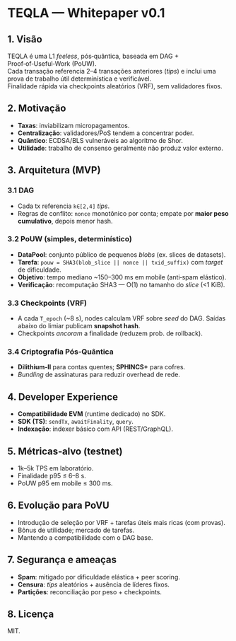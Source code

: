 # TEQLA — Whitepaper v0.1

## 1. Visão
TEQLA é uma L1 *feeless*, pós‑quântica, baseada em DAG + Proof‑of‑Useful‑Work (PoUW).  
Cada transação referencia 2–4 transações anteriores (*tips*) e inclui uma prova de trabalho útil determinística e verificável.  
Finalidade rápida via checkpoints aleatórios (VRF), sem validadores fixos.

## 2. Motivação
- **Taxas**: inviabilizam micropagamentos.
- **Centralização**: validadores/PoS tendem a concentrar poder.
- **Quântico**: ECDSA/BLS vulneráveis ao algoritmo de Shor.
- **Utilidade**: trabalho de consenso geralmente não produz valor externo.

## 3. Arquitetura (MVP)
### 3.1 DAG
- Cada tx referencia `k∈[2,4]` *tips*.
- Regras de conflito: `nonce` monotônico por conta; empate por **maior peso cumulativo**, depois menor hash.

### 3.2 PoUW (simples, determinístico)
- **DataPool**: conjunto público de pequenos *blobs* (ex. slices de datasets).
- **Tarefa**: `pouw = SHA3(blob_slice || nonce || txid_suffix)` com *target* de dificuldade.
- **Objetivo**: tempo mediano ~150–300 ms em mobile (anti‑spam elástico).
- **Verificação**: recomputação SHA3 — O(1) no tamanho do *slice* (<1 KiB).

### 3.3 Checkpoints (VRF)
- A cada `T_epoch` (~8 s), nodes calculam VRF sobre *seed* do DAG. Saídas abaixo do limiar publicam **snapshot hash**.  
- Checkpoints *ancoram* a finalidade (reduzem prob. de rollback).

### 3.4 Criptografia Pós‑Quântica
- **Dilithium‑II** para contas quentes; **SPHINCS+** para cofres.  
- *Bundling* de assinaturas para reduzir overhead de rede.

## 4. Developer Experience
- **Compatibilidade EVM** (runtime dedicado) no SDK.
- **SDK (TS)**: `sendTx`, `awaitFinality`, `query`.
- **Indexação**: indexer básico com API (REST/GraphQL).

## 5. Métricas‑alvo (testnet)
- 1k–5k TPS em laboratório.
- Finalidade p95 ≤ 6–8 s.
- PoUW p95 em mobile ≤ 300 ms.

## 6. Evolução para PoVU
- Introdução de seleção por VRF + tarefas úteis mais ricas (com provas).
- Bônus de utilidade; mercado de tarefas.
- Mantendo a compatibilidade com o DAG base.

## 7. Segurança e ameaças
- **Spam**: mitigado por dificuldade elástica + peer scoring.
- **Censura**: *tips* aleatórios + ausência de líderes fixos.
- **Partições**: reconciliação por peso + checkpoints.

## 8. Licença
MIT.